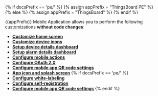 {% if docsPrefix == 'pe/' %}
{% assign appPrefix = "ThingsBoard PE" %}
{% else %}
{% assign appPrefix = "ThingsBoard" %}
{% endif %}

{{appPrefix}} Mobile Application allows you to perform the following customizations **without code changes**:

- **[Customize home screen](/docs/{{docsPrefix}}mobile/customize-dashboards)**
- **[Customize device icons](/docs/{{docsPrefix}}mobile/customize-devices)**
- **[Setup device details dashboard](/docs/{{docsPrefix}}mobile/device-dashboard)**
- **[Setup alarm details dashboard](/docs/{{docsPrefix}}mobile/alarm-dashboard)**
- **[Configure mobile actions](/docs/{{docsPrefix}}mobile/mobile-actions)**
- **[Configure OAuth 2.0](/docs/{{docsPrefix}}mobile/oauth2)**
- **[Configure mobile app QR code settings](/docs/{{docsPrefix}}mobile/qr-code-settings/)**
- **[App icon and splash screen](/docs/{{docsPrefix}}/mobile/app-icon-splash-screen)**
{% if docsPrefix == 'pe/' %}
- **[Configure white-labeling](/docs/pe/mobile/white-labeling)**
- **[Configure self-registration](/docs/pe/mobile/self-registration)**
- **[Configure mobile app QR code settings](/docs/pe/mobile/qr-code-settings/)**
{% endif %}
